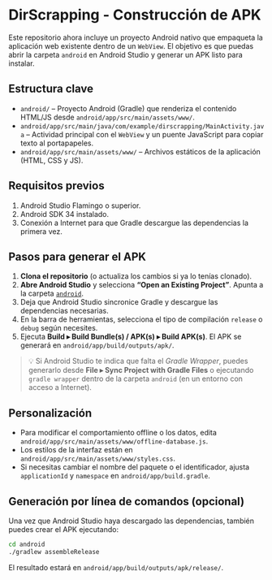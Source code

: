 # DirScrapping - Construcción de APK

Este repositorio ahora incluye un proyecto Android nativo que empaqueta la aplicación web existente dentro de un `WebView`. El objetivo es que puedas abrir la carpeta `android` en Android Studio y generar un APK listo para instalar.

## Estructura clave

- `android/` – Proyecto Android (Gradle) que renderiza el contenido HTML/JS desde `android/app/src/main/assets/www/`.
- `android/app/src/main/java/com/example/dirscrapping/MainActivity.java` – Actividad principal con el `WebView` y un puente JavaScript para copiar texto al portapapeles.
- `android/app/src/main/assets/www/` – Archivos estáticos de la aplicación (HTML, CSS y JS).

## Requisitos previos

1. Android Studio Flamingo o superior.
2. Android SDK 34 instalado.
3. Conexión a Internet para que Gradle descargue las dependencias la primera vez.

## Pasos para generar el APK

1. **Clona el repositorio** (o actualiza los cambios si ya lo tenías clonado).
2. **Abre Android Studio** y selecciona **“Open an Existing Project”**. Apunta a la carpeta [`android`](./android).
3. Deja que Android Studio sincronice Gradle y descargue las dependencias necesarias.
4. En la barra de herramientas, selecciona el tipo de compilación `release` o `debug` según necesites.
5. Ejecuta **Build ▸ Build Bundle(s) / APK(s) ▸ Build APK(s)**. El APK se generará en `android/app/build/outputs/apk/`.

> 💡 Si Android Studio te indica que falta el *Gradle Wrapper*, puedes generarlo desde **File ▸ Sync Project with Gradle Files** o ejecutando `gradle wrapper` dentro de la carpeta `android` (en un entorno con acceso a Internet).

## Personalización

- Para modificar el comportamiento offline o los datos, edita `android/app/src/main/assets/www/offline-database.js`.
- Los estilos de la interfaz están en `android/app/src/main/assets/www/styles.css`.
- Si necesitas cambiar el nombre del paquete o el identificador, ajusta `applicationId` y `namespace` en `android/app/build.gradle`.

## Generación por línea de comandos (opcional)

Una vez que Android Studio haya descargado las dependencias, también puedes crear el APK ejecutando:

```bash
cd android
./gradlew assembleRelease
```

El resultado estará en `android/app/build/outputs/apk/release/`.

